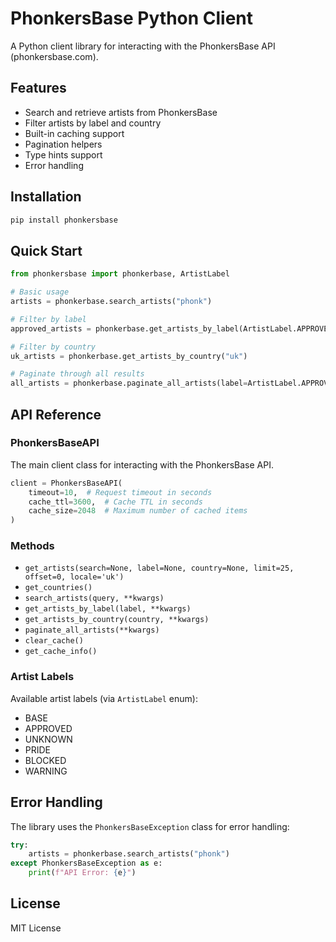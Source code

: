 # PhonkersBase Python Client

A Python client library for interacting with the PhonkersBase API (phonkersbase.com).

## Features

- Search and retrieve artists from PhonkersBase
- Filter artists by label and country
- Built-in caching support
- Pagination helpers
- Type hints support
- Error handling

## Installation

```bash
pip install phonkersbase
```

## Quick Start

```python
from phonkersbase import phonkerbase, ArtistLabel

# Basic usage
artists = phonkerbase.search_artists("phonk")

# Filter by label
approved_artists = phonkerbase.get_artists_by_label(ArtistLabel.APPROVED)

# Filter by country
uk_artists = phonkerbase.get_artists_by_country("uk")

# Paginate through all results
all_artists = phonkerbase.paginate_all_artists(label=ArtistLabel.APPROVED)
```

## API Reference

### PhonkersBaseAPI

The main client class for interacting with the PhonkersBase API.

```python
client = PhonkersBaseAPI(
    timeout=10,  # Request timeout in seconds
    cache_ttl=3600,  # Cache TTL in seconds
    cache_size=2048  # Maximum number of cached items
)
```

### Methods

- `get_artists(search=None, label=None, country=None, limit=25, offset=0, locale='uk')`
- `get_countries()`
- `search_artists(query, **kwargs)`
- `get_artists_by_label(label, **kwargs)`
- `get_artists_by_country(country, **kwargs)`
- `paginate_all_artists(**kwargs)`
- `clear_cache()`
- `get_cache_info()`

### Artist Labels

Available artist labels (via `ArtistLabel` enum):
- BASE
- APPROVED
- UNKNOWN
- PRIDE
- BLOCKED
- WARNING

## Error Handling

The library uses the `PhonkersBaseException` class for error handling:

```python
try:
    artists = phonkerbase.search_artists("phonk")
except PhonkersBaseException as e:
    print(f"API Error: {e}")
```

## License

MIT License
